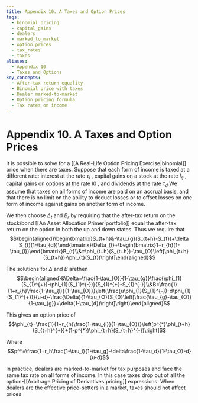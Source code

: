 ```yaml
---
title: Appendix 10. A Taxes and Option Prices
tags:
  - binomial_pricing
  - capital_gains
  - dealers
  - marked_to_market
  - option_prices
  - tax_rates
  - taxes
aliases:
  - Appendix 10
  - Taxes and Options
key_concepts:
  - After-tax return equality
  - Binomial price with taxes
  - Dealer marked-to-market
  - Option pricing formula
  - Tax rates on income
---
```


# Appendix 10. A Taxes and Option Prices

It is possible to solve for a [[A Real-Life Option Pricing Exercise|binomial]] price when there are taxes. Suppose that each form of income is taxed at a different rate: interest at the rate $\tau_{i}$ ,  capital gains on a stock at the rate $l_{g}$ ,  capital gains on options at the rate $l0$ ,  and dividends at the rate $\tau_{d}$ We assume that taxes on all forms of income are paid on an accrual basis,  and that there is no limit on the ability to deduct losses or to offset losses on one form of income against gains on another form of income.

We then choose $\Delta_{t}$ and $B_{r}$ by requiring that the after-tax return on the stock/bond [[An Asset Allocation Primer|portfolio]] equal the after-tax return on the option in both the up and down states. Thus we require that
$$\begin{aligned}\begin{bmatrix}S_{t+h}&-\tau_{g}(S_{t+h}-S_{t})+\delta S_{t}(1-\tau_{d})\end{bmatrix}\Delta_{t}+\begin{bmatrix}1+r_{h}(1-\tau_{i})\end{bmatrix}B_{t}\\&=\phi_{t+h}(S_{t+h})-\tau_{O}\left[\phi_{t+h}(S_{t+h})-\phi_{t}(S_{t})\right]\end{aligned}$$

The solutions for $\Delta$ and $B$ arethen$$\begin{aligned}&\Delta=\frac{1-\tau_{O}}{1-\tau_{g}}\frac{\phi_{1}(S_{1}^{+})-\phi_{1}(S_{1}^{-})}{S_{1}^{+}-S_{1}^{-}}\\&B=\frac{1}{1+r_{h}\frac{1-\tau_{l}}{1-\tau_{O}}}\left(\frac{u\phi_{1}(S_{1}^{-})-d\phi_{1}(S_{1}^{+})}{u-d}-\frac{\Delta}{1-\tau_{O}}S_{0}\left[\frac{\tau_{g}-\tau_{O}}{1-\tau_{g}}+\delta(1-\tau_{d})\right]\right)\end{aligned}$$

This gives an option price of
$$\phi_{t}=\frac{1}{1+r_{h}\frac{1-\tau_{i}}{1-\tau_{O}}}\left[p^{*}\phi_{t+h}(S_{t+h}^{+})+(1-p^{*})\phi_{t+h}(S_{t+h}^{-})\right]$$

Where
$$p^*=\frac{1+r_h\frac{1-\tau_i}{1-\tau_g}-\delta\frac{1-\tau_d}{1-\tau_O}-d}{u-d}$$

In practice,  dealers are marked-to-market for tax purposes and face the same tax rate on all forms of income. In this case taxes drop out of all the option-[[Arbitrage Pricing of Derivatives|pricing]] expressions. When dealers are the effective price-setters in a market,  taxes should not affect prices